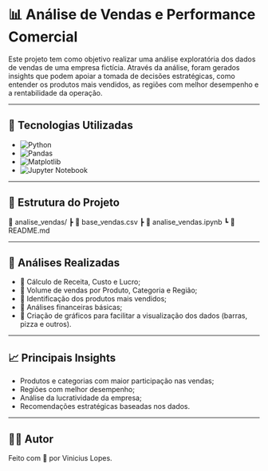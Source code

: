 # 📊 Análise de Vendas e Performance Comercial

Este projeto tem como objetivo realizar uma análise exploratória dos dados de vendas de uma empresa fictícia. Através da análise, foram gerados insights que podem apoiar a tomada de decisões estratégicas, como entender os produtos mais vendidos, as regiões com melhor desempenho e a rentabilidade da operação.

---

## 🚀 Tecnologias Utilizadas

- ![Python](https://img.shields.io/badge/-Python-3776AB?style=flat&logo=python&logoColor=white)
- ![Pandas](https://img.shields.io/badge/-Pandas-150458?style=flat&logo=pandas&logoColor=white)
- ![Matplotlib](https://img.shields.io/badge/-Matplotlib-11557C?style=flat&logo=matplotlib&logoColor=white)
- ![Jupyter Notebook](https://img.shields.io/badge/-Jupyter-F37626?style=flat&logo=jupyter&logoColor=white)

---

## 📂 Estrutura do Projeto

📁 analise_vendas/
┣ 📄 base_vendas.csv
┣ 📄 analise_vendas.ipynb
┗ 📄 README.md


---

## 🔎 Análises Realizadas

- 📌 Cálculo de Receita, Custo e Lucro;
- 📌 Volume de vendas por Produto, Categoria e Região;
- 📌 Identificação dos produtos mais vendidos;
- 📌 Análises financeiras básicas;
- 📌 Criação de gráficos para facilitar a visualização dos dados (barras, pizza e outros).

---

## 📈 Principais Insights

- Produtos e categorias com maior participação nas vendas;
- Regiões com melhor desempenho;
- Análise da lucratividade da empresa;
- Recomendações estratégicas baseadas nos dados.

---

## 🙋‍♂️ Autor
Feito com 💙 por Vinicius Lopes.
